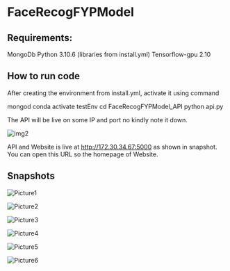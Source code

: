 ﻿# FaceRecogFYPModel
 

## Requirements:
  MongoDb
  Python	3.10.6 (libraries from install.yml)
  Tensorflow-gpu	2.10

## How to run code
  After creating the environment from install.yml, activate it using command

mongod
conda activate testEnv
cd FaceRecogFYPModel_API
python api.py


The API will be live on some IP and port no kindly note it down.

![img2](https://github.com/UsmanAsad87/FaceRecogFYPModel/assets/92229738/c8aa333c-a59a-4f9d-bc0d-be09f7548662)


API and Website is live at http://172.30.34.67:5000 as shown in snapshot. You can open this URL so the homepage of Website.

## Snapshots

![Picture1](https://github.com/UsmanAsad87/FaceRecogFYPModel/assets/92229738/2272dba4-d643-4570-a80e-815a4db98f60)

![Picture2](https://github.com/UsmanAsad87/FaceRecogFYPModel/assets/92229738/8737599e-22be-4063-a960-7cf7a164ff68)

![Picture3](https://github.com/UsmanAsad87/FaceRecogFYPModel/assets/92229738/d6b4364a-32a3-45eb-b369-11b70efd4886)

![Picture4](https://github.com/UsmanAsad87/FaceRecogFYPModel/assets/92229738/d8724ef7-b84e-4115-b355-204735edddf9)

![Picture5](https://github.com/UsmanAsad87/FaceRecogFYPModel/assets/92229738/73305baf-38ba-4158-959a-1c8c73c3ef08)

![Picture6](https://github.com/UsmanAsad87/FaceRecogFYPModel/assets/92229738/e31cd319-7e57-448e-b25a-ed5b8c3de827)















